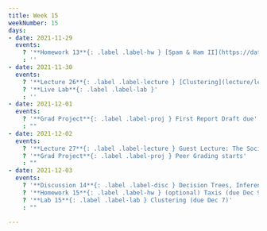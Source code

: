 ```yaml
---
title: Week 15
weekNumber: 15
days:
- date: 2021-11-29
  events:
    ? '**Homework 13**{: .label .label-hw } [Spam & Ham II](https://data100.datahub.berkeley.edu/hub/user-redirect/git-pull?repo=https%3A%2F%2Fgithub.com%2FDS-100%2Ffa21&urlpath=lab%2Ftree%2Ffa21%2Fhw%2Fhw13&branch=main) (due Dec 5)'
    : ''
- date: 2021-11-30
  events:
    ? '**Lecture 26**{: .label .label-lecture } [Clustering](lecture/lec26)'
    ? '**Live Lab**{: .label .label-lab }'
    : ''
- date: 2021-12-01
  events:
    ? '**Grad Project**{: .label .label-proj } First Report Draft due'
    : ""
- date: 2021-12-02
  events:
    ? '**Lecture 27**{: .label .label-lecture } Guest Lecture: The Social Cost of Carbon'
    ? '**Grad Project**{: .label .label-proj } Peer Grading starts'
    : ""
- date: 2021-12-03
  events:
    ? '**Discussion 14**{: .label .label-disc } Decision Trees, Inference, & Clustering'
    ? '**Homework 15**{: .label .label-hw } (optional) Taxis (due Dec 9)'
    ? '**Lab 15**{: .label .label-lab } Clustering (due Dec 7)'
    : ""

---
```

